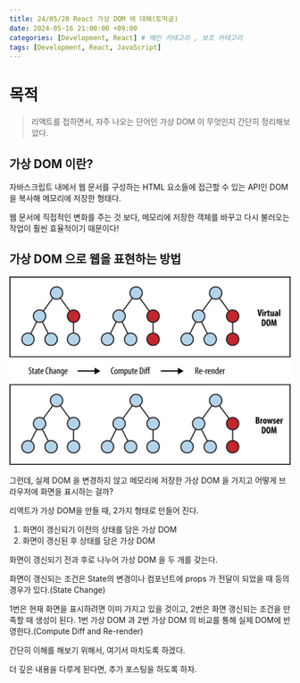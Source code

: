 ```yaml
---
title: 24/05/20 React 가상 DOM 에 대해(토막글)
date: 2024-05-16 21:00:00 +09:00
categories: [Development, React] # 메인 카테고리 , 보조 카테고리
tags: [Development, React, JavaScript]
---
```


# 목적

> 리액트를 접하면서, 자주 나오는 단어인 가상 DOM 이 무엇인지 간단히 정리해보았다.

## 가상 DOM 이란?

자바스크립트 내에서 웹 문서를 구성하는 HTML 요소들에 접근할 수 있는 API인 DOM을 복사해 메모리에 저장한 형태다.

웹 문서에 직접적인 변화를 주는 것 보다, 메모리에 저장한 객체를 바꾸고 다시 불러오는 작업이 훨씬 효율적이기 때문이다!

## 가상 DOM 으로 웹을 표현하는 방법

![리액트 가상 DOM](../assets/img/posts/2024-05-20-React-Virtual-DOM-1.png)

그런데, 실제 DOM 을 변경하지 않고 메모리에 저장한 가상 DOM 을 가지고 어떻게 브라우저에 화면을 표시하는 걸까?

리액트가 가상 DOM을 만들 때, 2가지 형태로 만들어 진다.

1. 화면이 갱신되기 이전의 상태를 담은 가상 DOM
2. 화면이 갱신된 후 상태를 담은 가상 DOM

화면이 갱신되기 전과 후로 나누어 가상 DOM 을 두 개를 갖는다.

화면이 갱신되는 조건은 State의 변경이나 컴포넌트에 props 가 전달이 되었을 때 등의 경우가 있다.(State Change)

1번은 현재 화면을 표시하려면 이미 가지고 있을 것이고, 2번은 화면 갱신되는 조건을 만족할 때 생성이 된다.
1번 가상 DOM 과 2번 가상 DOM 의 비교를 통해 실제 DOM에 반영한다.(Compute Diff and Re-render)

간단히 이해를 해보기 위해서, 여기서 마치도록 하겠다.

더 깊은 내용을 다루게 된다면, 추가 포스팅을 하도록 하자.
